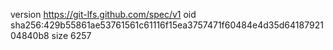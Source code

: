 version https://git-lfs.github.com/spec/v1
oid sha256:429b55861ae53761561c61116f15ea3757471f60484e4d35d6418792104840b8
size 6257
